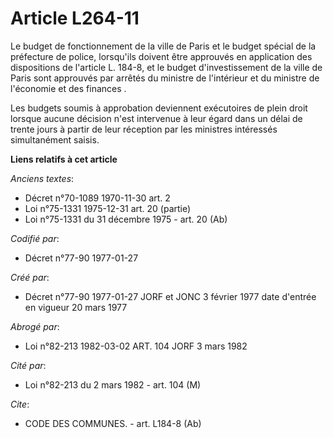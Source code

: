 # Article L264-11

Le budget de fonctionnement de la ville de Paris et le budget spécial de la préfecture de police, lorsqu'ils doivent être
approuvés en application des dispositions de l'article L. 184-8, et le budget d'investissement de la ville de Paris sont
approuvés par arrêtés du ministre de l'intérieur et du ministre de l'économie et des finances        . 

Les budgets soumis à approbation deviennent exécutoires de plein droit lorsque aucune décision n'est intervenue à leur égard
dans un délai de trente jours à partir de leur réception par les ministres intéressés simultanément saisis.

**Liens relatifs à cet article**

_Anciens textes_:

  - Décret n°70-1089 1970-11-30 art. 2
  - Loi n°75-1331 1975-12-31 art. 20 (partie)
  - Loi n°75-1331 du 31 décembre 1975 - art. 20 (Ab)

_Codifié par_:

  - Décret n°77-90 1977-01-27

_Créé par_:

  - Décret n°77-90 1977-01-27 JORF et JONC 3 février 1977 date d'entrée en vigueur 20 mars 1977

_Abrogé par_:

  - Loi n°82-213 1982-03-02 ART. 104 JORF 3 mars 1982

_Cité par_:

  - Loi n°82-213 du 2 mars 1982 - art. 104 (M)

_Cite_:

  - CODE DES COMMUNES. - art. L184-8 (Ab)
